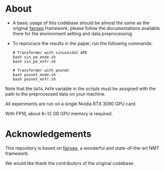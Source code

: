# About

- A basic usage of this codebase should be almost the same as the original [fairseq](https://github.com/facebookresearch/fairseq/tree/main/fairseq) framework; please follow the documentations available there for the environment setting and data preprocessing.
- To reprocuce the results in the paper, run the following commands:
  
  ```shell
  # Transformer with sinusoidal APE
  bash sin_pe_ende.sh
  bash sin_pe_enfr.sh
  
  # Transformer with posnet
  bash posnet_ende.sh
  bash posnet_enfr.sh
  ```

Note that the `DATA_PATH` variable in the scripts must be assigned with the path to the preprocessed data on your machine. 

All experiments are run on a single Nvidia RTX 3090 GPU card. 

With FP16, about 8~12 GB GPU memory is required.



# Acknowledgements

This repository is based on [fairseq](https://github.com/facebookresearch/fairseq/tree/main/fairseq), a wonderful and state-of-the-art NMT framework.

We would like thank the contributors of the original codebase. 





